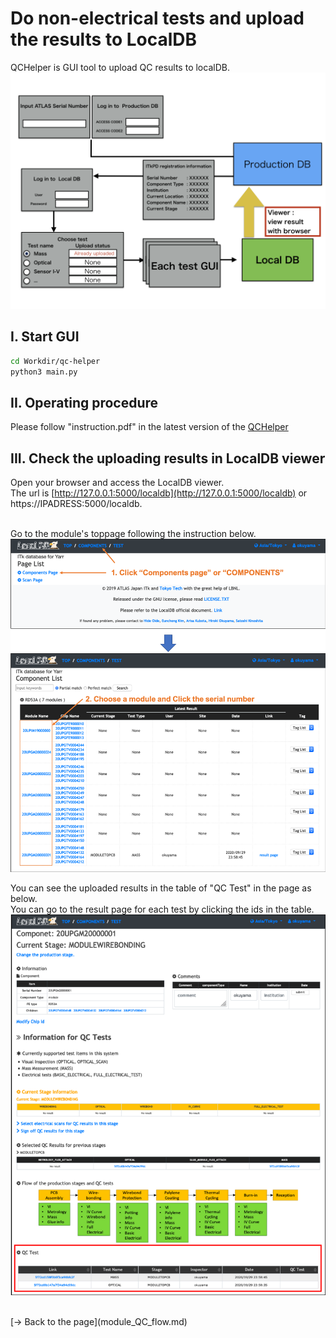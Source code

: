 # Do non-electrical tests and upload the results to LocalDB

QCHelper is GUI tool to upload QC results to localDB.
![QCHelper_structure](images/QCHepler_structure.png)<br>

## I. Start GUI
```bash
cd Workdir/qc-helper
python3 main.py
```
## II. Operating procedure
Please follow "instruction.pdf" in the latest version of the [QCHelper](https://gitlab.cern.ch/atlas-itk/sw/db/pixels/qc-viz-tools-dev/qc-helper/-/tree/master)

## III. Check the uploading results in LocalDB viewer
Open your browser and access the LocalDB viewer.<br>
The url is [http://127.0.0.1:5000/localdb](http://127.0.0.1:5000/localdb) or https://IPADRESS:5000/localdb.<br><br>

Go to the module's toppage following the instruction below.<br>
![Go_to_Module_Toppage](images/goto_module_toppage.png)<br>

You can see the uploaded results in the table of "QC Test" in the page as below.<br>
You can go to the result page for each test by clicking the ids in the table.<br>
![View_QC_Test](images/view_QC_test.png)<br>

<br>
[&rarr; Back to the page](module_QC_flow.md)
